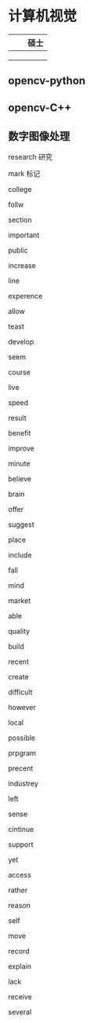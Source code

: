 # 计算机视觉

|      |      | 硕士 |
| :--: | ---- | :--: |
|      |      |      |
|      |      |      |
|      |      |      |



## opencv-python





## opencv-C++





## 数字图像处理







research 研究

mark 标记

college

follw

section

important

public

increase

line

experence

allow

teast

develop

seem

course

live

speed

result

benefit

improve

minute

believe

brain

offer

suggest

place

include

fall

mind

market

able

quality

build

recent 

create

difficult

however

local

possible

prpgram

precent

industrey

left

sense

cintinue

support

yet

access

rather

reason

self

move

record

explain

lack

receive

several









